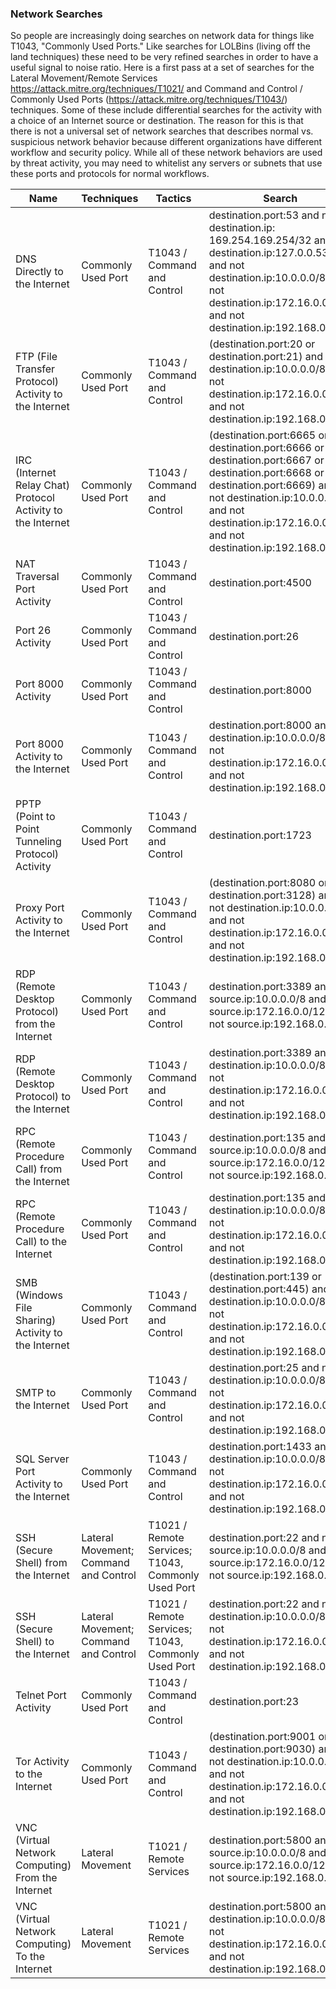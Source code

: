 ### Network Searches

So people are increasingly doing searches on network data for things like T1043, "Commonly Used Ports." Like searches for LOLBins (living off the land techniques) these need to be very refined searches in order to have a useful signal to noise ratio. Here is a first pass at a set of searches for the Lateral Movement/Remote Services https://attack.mitre.org/techniques/T1021/ and Command and Control / Commonly Used Ports (https://attack.mitre.org/techniques/T1043/) techniques. Some of these include differential searches for the activity with a choice of an Internet source or destination. The reason for this is that there is not a universal set of network searches that describes normal vs. suspicious network behavior because different organizations have different workflow and security policy. While all of these network behaviors are used by threat activity, you may need to whitelist any servers or subnets that use these ports and protocols for normal workflows.

| Name                                                        | Techniques                            | Tactics                                            | Search                                                                                                                                                                                                                                   |
|-------------------------------------------------------------|---------------------------------------|----------------------------------------------------|------------------------------------------------------------------------------------------------------------------------------------------------------------------------------------------------------------------------------------------|
| DNS Directly to the Internet                                | Commonly Used Port                    | T1043 / Command and Control                        | destination.port:53 and not destination.ip: 169.254.169.254/32 and not destination.ip:127.0.0.53/32 and not destination.ip:10.0.0.0/8 and not destination.ip:172.16.0.0/12 and not destination.ip:192.168.0.0/16                         |
| FTP (File Transfer Protocol) Activity to the Internet       | Commonly Used Port                    | T1043 / Command and Control                        | (destination.port:20 or destination.port:21) and not destination.ip:10.0.0.0/8 and not destination.ip:172.16.0.0/12 and not destination.ip:192.168.0.0/16                                                                                |
| IRC (Internet Relay Chat) Protocol Activity to the Internet | Commonly Used Port                    | T1043 / Command and Control                        | (destination.port:6665 or destination.port:6666 or destination.port:6667 or destination.port:6668 or destination.port:6669) and not destination.ip:10.0.0.0/8 and not destination.ip:172.16.0.0/12 and not destination.ip:192.168.0.0/16 |
| NAT Traversal Port Activity                                 | Commonly Used Port                    | T1043 / Command and Control                        | destination.port:4500                                                                                                                                                                                                                    |
| Port 26 Activity                                            | Commonly Used Port                    | T1043 / Command and Control                        | destination.port:26                                                                                                                                                                                                                      |
| Port 8000 Activity                                          | Commonly Used Port                    | T1043 / Command and Control                        | destination.port:8000                                                                                                                                                                                                                    |
| Port 8000 Activity to the Internet                          | Commonly Used Port                    | T1043 / Command and Control                        | destination.port:8000 and not destination.ip:10.0.0.0/8 and not destination.ip:172.16.0.0/12 and not destination.ip:192.168.0.0/16                                                                                                       |
| PPTP (Point to Point Tunneling Protocol) Activity           | Commonly Used Port                    | T1043 / Command and Control                        | destination.port:1723                                                                                                                                                                                                                    |
| Proxy Port Activity to the Internet                         | Commonly Used Port                    | T1043 / Command and Control                        | (destination.port:8080 or destination.port:3128) and not destination.ip:10.0.0.0/8 and not destination.ip:172.16.0.0/12 and not destination.ip:192.168.0.0/16                                                                            |
| RDP (Remote Desktop Protocol) from the Internet             | Commonly Used Port                    | T1043 / Command and Control                        | destination.port:3389 and not source.ip:10.0.0.0/8 and not source.ip:172.16.0.0/12 and not source.ip:192.168.0.0/16                                                                                                                      |
| RDP (Remote Desktop Protocol) to the Internet               | Commonly Used Port                    | T1043 / Command and Control                        | destination.port:3389 and not destination.ip:10.0.0.0/8 and not destination.ip:172.16.0.0/12 and not destination.ip:192.168.0.0/16                                                                                                       |
| RPC (Remote Procedure Call) from the Internet               | Commonly Used Port                    | T1043 / Command and Control                        | destination.port:135 and not source.ip:10.0.0.0/8 and not source.ip:172.16.0.0/12 and not source.ip:192.168.0.0/16                                                                                                                       |
| RPC (Remote Procedure Call) to the Internet                 | Commonly Used Port                    | T1043 / Command and Control                        | destination.port:135 and not destination.ip:10.0.0.0/8 and not destination.ip:172.16.0.0/12 and not destination.ip:192.168.0.0/16                                                                                                        |
| SMB (Windows File Sharing) Activity to the Internet         | Commonly Used Port                    | T1043 / Command and Control                        | (destination.port:139 or destination.port:445) and not destination.ip:10.0.0.0/8 and not destination.ip:172.16.0.0/12 and not destination.ip:192.168.0.0/16                                                                              |
| SMTP to the Internet                                        | Commonly Used Port                    | T1043 / Command and Control                        | destination.port:25 and not destination.ip:10.0.0.0/8 and not destination.ip:172.16.0.0/12 and not destination.ip:192.168.0.0/16                                                                                                         |
| SQL Server Port Activity to the Internet                    | Commonly Used Port                    | T1043 / Command and Control                        | destination.port:1433 and not destination.ip:10.0.0.0/8 and not destination.ip:172.16.0.0/12 and not destination.ip:192.168.0.0/16                                                                                                       |
| SSH (Secure Shell) from the Internet                        | Lateral Movement; Command and Control | T1021 / Remote Services; T1043, Commonly Used Port | destination.port:22 and not source.ip:10.0.0.0/8 and not source.ip:172.16.0.0/12 and not source.ip:192.168.0.0/16                                                                                                                        |
| SSH (Secure Shell) to the Internet                          | Lateral Movement; Command and Control | T1021 / Remote Services; T1043, Commonly Used Port | destination.port:22 and not destination.ip:10.0.0.0/8 and not destination.ip:172.16.0.0/12 and not destination.ip:192.168.0.0/16                                                                                                         |
| Telnet Port Activity                                        | Commonly Used Port                    | T1043 / Command and Control                        | destination.port:23                                                                                                                                                                                                                      |
| Tor Activity to the Internet                                | Commonly Used Port                    | T1043 / Command and Control                        | (destination.port:9001 or destination.port:9030) and not destination.ip:10.0.0.0/8 and not destination.ip:172.16.0.0/12 and not destination.ip:192.168.0.0/16                                                                            |
| VNC (Virtual Network Computing)  From the Internet          | Lateral Movement                      | T1021 / Remote Services                            | destination.port:5800 and not source.ip:10.0.0.0/8 and not source.ip:172.16.0.0/12 and not source.ip:192.168.0.0/16                                                                                                                      |
| VNC (Virtual Network Computing)  To the Internet            | Lateral Movement                      | T1021 / Remote Services                            | destination.port:5800 and not destination.ip:10.0.0.0/8 and not destination.ip:172.16.0.0/12 and not destination.ip:192.168.0.0/16                                                                                                       |
